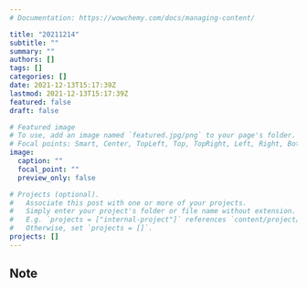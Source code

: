 ```yaml
---
# Documentation: https://wowchemy.com/docs/managing-content/

title: "20211214"
subtitle: ""
summary: ""
authors: []
tags: []
categories: []
date: 2021-12-13T15:17:39Z
lastmod: 2021-12-13T15:17:39Z
featured: false
draft: false

# Featured image
# To use, add an image named `featured.jpg/png` to your page's folder.
# Focal points: Smart, Center, TopLeft, Top, TopRight, Left, Right, BottomLeft, Bottom, BottomRight.
image:
  caption: ""
  focal_point: ""
  preview_only: false

# Projects (optional).
#   Associate this post with one or more of your projects.
#   Simply enter your project's folder or file name without extension.
#   E.g. `projects = ["internal-project"]` references `content/project/deep-learning/index.md`.
#   Otherwise, set `projects = []`.
projects: []
---
```


## Note

